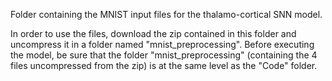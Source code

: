 Folder containing the MNIST input files for the thalamo-cortical SNN model.

In order to use the files, download the zip contained in this folder and uncompress it in a folder named "mnist_preprocessing".
Before executing the model, be sure that the folder "mnist_preprocessing" (containing the 4 files uncompressed from the zip) is at the same level as the "Code" folder.
